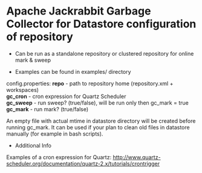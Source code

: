 # Apache Jackrabbit Garbage Collector for Datastore configuration of repository

* Can be run as a standalone repository or clustered repository for online mark & sweep

* Examples can be found in examples/ directory

config.properties:
**repo** - path to repository home (repository.xml + workspaces)  
**gc_cron** - cron expression for Quartz Scheduler  
**gc_sweep** - run sweep? (true/false), will be run only then gc_mark = true  
**gc_mark** - run mark? (true/false)  

An empty file with actual mtime in datastore directory will be created before running gc_mark.
It can be used if your plan to clean old files in datastore manually (for example in bash scripts).

* Additional Info

Examples of a cron expression for Quartz: http://www.quartz-scheduler.org/documentation/quartz-2.x/tutorials/crontrigger

